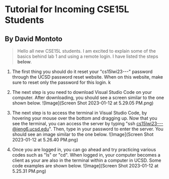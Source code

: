 # Tutorial for Incoming CSE15L Students
## By David Montoto

> Hello all new CSE15L students. I am excited to explain some of the basics behind lab 1 and using a remote login. I have listed the steps __below__.

1. The first thing you should do it reset your "cs15lwi23---" password through the UCSD password reset website. When on this website, make sure to reset only the password for this login.               k

2. The next step is you need to download Visual Studio Code on your computer. After downloading, you should see a screen similar to the one shown below. 
![Image](Screen Shot 2023-01-12 at 5.29.05 PM.png)

3. The next step is to access the terminal in Visual Studio Code, by hovering your mouse over the bottom and dragging up. Now that you see the terminal, you can access the server by typing "ssh cs15lwi23---@ieng6.ucsd.edu". Then, type in your password to enter the server. You should see an image similar to the one below.
![Image](Screen Shot 2023-01-12 at 5.26.40 PM.png)

4. Once you are logged in, you can go ahead and try practicing various codes such as "ls" or "cd". When logged in, your computer becomes a client as your are also in the terminal within a computer in UCSD. Some code examples are shown below. 
![Image](Screen Shot 2023-01-12 at 5.25.31 PM.png)

